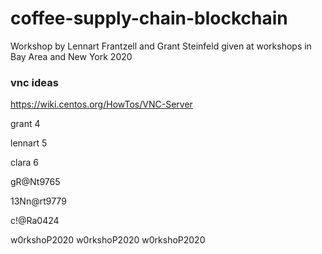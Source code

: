 # coffee-supply-chain-blockchain
Workshop by Lennart Frantzell and Grant Steinfeld given at workshops in Bay Area and New York 2020

### vnc ideas
https://wiki.centos.org/HowTos/VNC-Server

grant 4

lennart 5

clara 6

gR@Nt9765

13Nn@rt9779

c!@Ra0424

w0rkshoP2020
w0rkshoP2020
w0rkshoP2020
